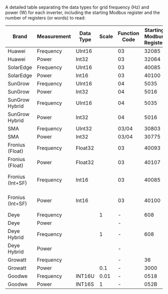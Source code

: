 A detailed table separating the data types for grid frequency (Hz) and power (W) for each inverter, including the starting Modbus register and the number of registers (or words) to read:

| Brand            | Measurement | Data Type | Scale | Function Code | Starting Modbus Register | Number of Registers |
| ---------------- | ----------- | --------- | ----- | ------------- | ------------------------ | ------------------- |
| Huawei           | Frequency   | UInt16    |       | 03            | 32085                    | 1                   |
| Huawei           | Power       | Int32     |       | 03            | 32064                    | 2                   |
| SolarEdge        | Frequency   | UInt16    |       | 03            | 40085                    | 1                   |
| SolarEdge        | Power       | Int16     |       | 03            | 40100                    | 1                   |
| SunGrow          | Frequency   | UInt16    |       | 04            | 5035                     | 1                   |
| SunGrow          | Power       | Int32     |       | 04            | 5016                     | 2                   |
| SunGrow Hybrid   | Frequency   | UInt16    |       | 04            | 5035                     | 1                   |
| SunGrow Hybrid   | Power       | Int32     |       | 04            | 5016                     | 2                   |
| SMA              | Frequency   | UInt32    |       | 03/04         | 30803                    | 2                   |
| SMA              | Power       | Int32     |       | 03/04         | 30775                    | 2                   |
| Fronius (Float)  | Frequency   | Float32   |       | 03            | 40093                    | 2                   |
| Fronius (Float)  | Power       | Float32   |       | 03            | 40107                    | 2                   |
| Fronius (Int+SF) | Frequency   | Int16     |       | 03            | 40085                    | 2 (2nd byte is SF)  |
| Fronius (Int+SF) | Power       | Int16     |       | 03            | 40100                    | 2 (2nd byte is SF)  |
| Deye             | Frequency   |           | 1     | -             | 608                      | 1                   |
| Deye             | Power       |           |       | -             |                          | 1                   |
| Deye Hybrid      | Frequency   |           | 1     | -             | 608                      |                     |
| Deye Hybrid      | Power       |           |       | -             |                          |                     |
| Growatt          | Frequency   |           |       | -             | 36                       |                     |
| Growatt          | Power       |           | 0.1   | -             | 3000                     | 2                   |
| Goodwe           | Frequency   | INT16U    | 0.01  | -             | 0518                     | 1                   |
| Goodwe           | Power       | INT16S    | 1     | -             | 052B                     | 1                   |
